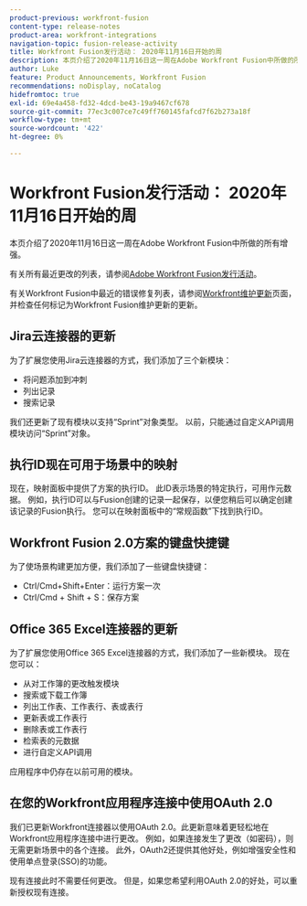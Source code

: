 ```yaml
---
product-previous: workfront-fusion
content-type: release-notes
product-area: workfront-integrations
navigation-topic: fusion-release-activity
title: Workfront Fusion发行活动： 2020年11月16日开始的周
description: 本页介绍了2020年11月16日这一周在Adobe Workfront Fusion中所做的所有增强。
author: Luke
feature: Product Announcements, Workfront Fusion
recommendations: noDisplay, noCatalog
hidefromtoc: true
exl-id: 69e4a458-fd32-4dcd-be43-19a9467cf678
source-git-commit: 77ec3c007ce7c49ff760145fafcd7f62b273a18f
workflow-type: tm+mt
source-wordcount: '422'
ht-degree: 0%

---
```


# Workfront Fusion发行活动： 2020年11月16日开始的周

本页介绍了2020年11月16日这一周在Adobe Workfront Fusion中所做的所有增强。

有关所有最近更改的列表，请参阅[Adobe Workfront Fusion发行活动](/help/workfront-fusion/fusion-product-releases/fusion-release-activity.md)。

有关Workfront Fusion中最近的错误修复列表，请参阅[Workfront维护更新](https://experienceleague.adobe.com/docs/workfront-known-issues/releases/current-updates.html)页面，并检查任何标记为Workfront Fusion维护更新的更新。

## Jira云连接器的更新

为了扩展您使用Jira云连接器的方式，我们添加了三个新模块：

* 将问题添加到冲刺
* 列出记录
* 搜索记录

我们还更新了现有模块以支持“Sprint”对象类型。 以前，只能通过自定义API调用模块访问“Sprint”对象。

## 执行ID现在可用于场景中的映射

现在，映射面板中提供了方案的执行ID。 此ID表示场景的特定执行，可用作元数据。 例如，执行ID可以与Fusion创建的记录一起保存，以便您稍后可以确定创建该记录的Fusion执行。 您可以在映射面板中的“常规函数”下找到执行ID。

## Workfront Fusion 2.0方案的键盘快捷键

为了使场景构建更加方便，我们添加了一些键盘快捷键：

* Ctrl/Cmd+Shift+Enter：运行方案一次
* Ctrl/Cmd + Shift + S：保存方案

## Office 365 Excel连接器的更新

为了扩展您使用Office 365 Excel连接器的方式，我们添加了一些新模块。 现在您可以：

* 从对工作簿的更改触发模块
* 搜索或下载工作簿
* 列出工作表、工作表行、表或表行
* 更新表或工作表行
* 删除表或工作表行
* 检索表的元数据
* 进行自定义API调用

应用程序中仍存在以前可用的模块。


## 在您的Workfront应用程序连接中使用OAuth 2.0

我们已更新Workfront连接器以使用OAuth 2.0。此更新意味着更轻松地在Workfront应用程序连接中进行更改。 例如，如果连接发生了更改（如密码），则无需更新场景中的各个连接。 此外，OAuth2还提供其他好处，例如增强安全性和使用单点登录(SSO)的功能。

现有连接此时不需要任何更改。 但是，如果您希望利用OAuth 2.0的好处，可以重新授权现有连接。
